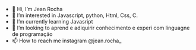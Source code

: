 - 👋 Hi, I’m Jean Rocha 
- 👀 I’m interested in  Javascript, python,  Html, Css, C.
- 🌱 I’m currently learning  Javasript 
- 💞️ I’m looking to aprend e adiquirir conhecimento e experi  com linguagne de programação
- 📫 How to reach me  instagram @jean.rocha_ 


<!---
JeanRocha11/JeanRocha11 is a ✨ special ✨ repository because its `README.md` (this file) appears on your GitHub profile.
You can click the Preview link to take a look at your changes.
--->
